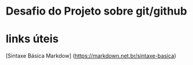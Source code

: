 # Desafio do Projeto sobre git/github
# links úteis 
[Sintaxe  Básica Markdow] (https://markdown.net.br/sintaxe-basica)
